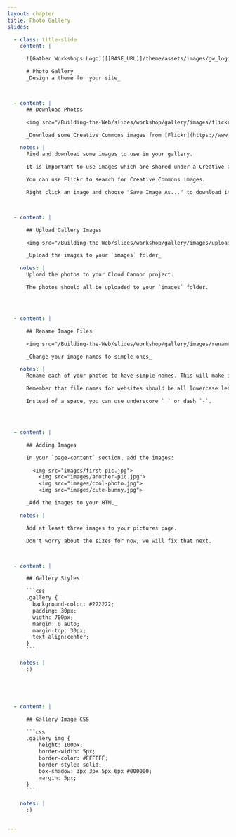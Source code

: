 ```yaml
---
layout: chapter
title: Photo Gallery
slides:

  - class: title-slide
    content: |

      ![Gather Workshops Logo]([[BASE_URL]]/theme/assets/images/gw_logo.png)

      # Photo Gallery
      _Design a theme for your site_



  - content: |
      ## Download Photos

      <img src="/Building-the-Web/slides/workshop/gallery/images/flickr-image-download.gif" width="100%">

      _Download some Creative Commons images from [Flickr](https://www.flickr.com/creativecommons/by-2.0/)_

    notes: |
      Find and download some images to use in your gallery.

      It is important to use images which are shared under a Creative Commons licence, which means that the owner of the image has given permission for it to be used by other people for free.

      You can use Flickr to search for Creative Commons images.

      Right click an image and choose "Save Image As..." to download it.



  - content: |

      ## Upload Gallery Images

      <img src="/Building-the-Web/slides/workshop/gallery/images/upload-gallery-image.gif" width="100%">

      _Upload the images to your `images` folder_

    notes: |
      Upload the photos to your Cloud Cannon project.

      The photos should all be uploaded to your `images` folder.




  - content: |

      ## Rename Image Files

      <img src="/Building-the-Web/slides/workshop/gallery/images/rename-gallery-image.gif" width="100%">

      _Change your image names to simple ones_

    notes: |
      Rename each of your photos to have simple names. This will make it easier to type the file names into your code.

      Remember that file names for websites should be all lowercase letters (no capitals!) and should have no spaces.

      Instead of a space, you can use underscore `_` or dash `-`.




  - content: |

      ## Adding Images

      In your `page-content` section, add the images:

        <img src="images/first-pic.jpg">
          <img src="images/another-pic.jpg">
          <img src="images/cool-photo.jpg">
          <img src="images/cute-bunny.jpg">

      _Add the images to your HTML_

    notes: |

      Add at least three images to your pictures page.

      Don't worry about the sizes for now, we will fix that next.



  - content: |

      ## Gallery Styles

      ```css
      .gallery {
        background-color: #222222;
        padding: 30px;
        width: 700px;
        margin: 0 auto;
        margin-top: 30px;
        text-align:center;
      }
      ```

    notes: |
      :)





  - content: |

      ## Gallery Image CSS

      ```css
      .gallery img {
          height: 100px;
          border-width: 5px;
          border-color: #FFFFFF;
          border-style: solid;
          box-shadow: 3px 3px 5px 6px #000000;
          margin: 5px;
      }
      ```

    notes: |
      :)


---
```

